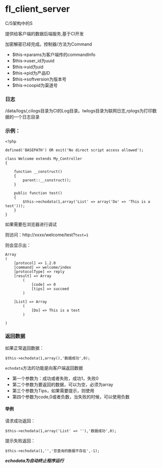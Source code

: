 fl_client_server
================

C/S架构中的S

提供给客户端的数据后端服务,基于CI开发

加密解密已经完成。控制器/方法为Command


- $this->params为客户端传的commandInfo 
- $this->user_id为uuid 
- $this->uid为uid  
- $this->pid为产品ID  
- $this->softversion为版本号  
- $this->coopid为渠道号

### 日志

/data/logs/,cilogs目录为CI的Log目录。lwlogs目录为联网日志,rplogs为打印数据的一个日志目录

### 示例：

	<?php

	defined('BASEPATH') OR exit('No direct script access allowed');

	class Welcome extends My_Controller
	{

		function __construct()
		{
			parent::__construct();
		}

		public function test()
		{
			$this->echodata(1,array('List' => array('Do' => 'This is a test')));
		}
	}
	
如果需要在浏览器进行调试

则访问：http://xxxx/welcome/test?`test=1`

则会显示出：

	Array
	(
		[protocol] => 1.2.0
		[command] => welcome/index
		[protocolType] => reply
		[result] => Array
			(
				[code] => 0
				[tips] => succeed
			)

		[List] => Array
			(
				[Do] => This is a test
			)

	)

### 返回数据

如果正常返回数据：

	$this->echodata(1,array(),'数据成功',0);
	
`echodata`方法的功能是向客户端返回数据

- 第一个参数为：成功或者失败，成功1，失败0  
- 第二个参数为要返回的数据，可以为空，必须为array  
- 第三个参数为Tips，如果需要提示，则使用  
- 第四个参数为code,0或者负数，当失败的时候，可以使用负数  

#### 举例

请求成功返回：

	$this->echodata(1,array('List' => ''),'数据成功',0);

提示失败返回：

	$this->echodata(1,'','您查询的数据不存在',-1);
	
***echodata为自动终止程序运行***
